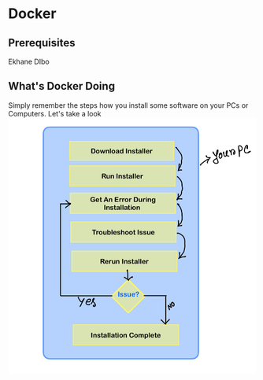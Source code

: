 # Docker
## Prerequisites
Ekhane DIbo


## What's Docker Doing
Simply remember the steps how you install some software on your PCs or Computers. Let's take a look 
![Downloading Application From Computers](https://github.com/REZ-OAN/Docker/blob/main/images/Install%20Application%20.png)
